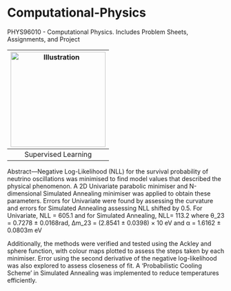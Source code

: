 # Computational-Physics
PHYS96010 -  Computational Physics. Includes Problem Sheets, Assignments, and Project


|<a href="https://github.com/shaunfg/Computational-Physics/blob/master/Neutrinos/GAN_SF_PROJECT1.pdf"><img src="https://github.com/shaunfg/Computational-Physics/blob/master/Neutrinos/neutrino-thumbnail.png" alt="Illustration" width="220px"/></a>|
|:--:|
|Supervised Learning|Unsupervised Learning|

Abstract—Negative Log-Likelihood (NLL) for the survival
probability of neutrino oscillations was minimised to find model
values that described the physical phenomenon. A 2D Univariate
parabolic minimiser and N-dimensional Simulated Annealing
minimiser was applied to obtain these parameters. Errors for
Univariate were found by assessing the curvature and errors
for Simulated Annealing assessing NLL shifted by 0.5. For
Univariate, NLL = 605.1 and for Simulated Annealing, NLL= 113.2 where θ_23 = 0.7278 ± 0.0168rad, ∆m_23 = (2.8541 ±
0.0398) × 10 eV and α = 1.6162 ± 0.0803m eV 


Additionally, the methods were verified and tested using the Ackley and sphere function, with colour maps plotted to assess the steps taken by each minimiser. Error using the second derivative of the negative log-likelihood was also explored to assess closeness of fit. A ‘Probabilistic Cooling Scheme’ in Simulated Annealing was implemented to reduce temperatures efficiently.
